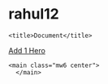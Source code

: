 # rahul12

<!DOCTYPE html>
<html lang="en">
<head>
    <meta charset="UTF-8">
    <meta name="viewport" content="width=device-width, initial-scale=1.0">
    <meta http-equiv="X-UA-Compatible" content="ie=edge">
    <link rel="stylesheet" href="https://unpkg.com/tachyons@4.8.0/css/tachyons.min.css"/>
    
    <title>Document</title>
</head>
<body>
        <a class="f6 link dim ba bw2 ph3 pv2 ma5 dib black" href="#0">Add 1 Hero</a>

    <main class="mw6 center">
      </main>
    
<script>

let heroes = [
  {'name' : 'Prof. Xavier', 'twitter' : '@profx', 'pic' : 'http://www.animatedimages.org/data/media/450/animated-marvel-avatar-image-0004.gif'},
  {'name' : 'Spiderman', 'twitter' : '@spidey', 'pic' : 'http://www.animatedimages.org/data/media/450/animated-marvel-avatar-image-0008.gif'},  
  {'name' : 'Wolverine', 'pic' : 'http://www.animatedimages.org/data/media/450/animated-marvel-avatar-image-0011.gif', 'twitter' : '@logan' }
];


let moreHeroes = [
   {'name' : 'Cyclops', 'twitter' : '@oneye', 'pic' : 'http://www.animatedimages.org/data/media/450/animated-marvel-avatar-image-0005.gif'},
   {'name' : 'Storm', 'twitter' : '@rainsitpours', 'pic' : 'http://www.animatedimages.org/data/media/450/animated-marvel-avatar-image-0007.gif'},
   {'name' : 'Phoenix', 'twitter' : '@jeangrey', 'pic' : 'http://www.animatedimages.org/data/media/450/animated-marvel-avatar-image-0016.gif'}
];


let main = document.querySelector('main');

function hardy(heroes) {
main.innerHTML = `${heroes.map( (hero, index) => `


    <article class="dt w-100 bb b--black-05 pb2 mt2" href="#0">
          <div class="dtc w2 w3-ns v-mid">
            <img src=${hero.pic} class="ba b--black-10 db br-100 w2 w3-ns h2 h3-ns"/>
          </div>
          <div class="dtc v-mid pl3">
            <h1 class="f6 f5-ns fw6 lh-title black mv0">${hero.name} </h1>
            <h2 class="f6 fw4 mt0 mb0 black-60">${hero.twitter}</h2>
          </div>
          <div class="dtc v-mid">
            <form class="w-100 tr">
              <button data-id=${index} class="f6 button-reset bg-white ba b--black-10 dim pointer pv1 black-60" type="submit">${hero.following ? 'Following' :'+Follow'}</button>
            </form>
          </div>
        </article>

`).join(``)}


    `;

    let butn_follow = Array.from(document.querySelectorAll('[data-id]'));
    butn_follow.map( butn => butn.addEventListener('click', function(e) {
    e.preventDefault();

    //if this particular hero has the following:true key/value, than delete that key/value.
    // else add it.
    
    
    
 }));
     


    
 

}



function* idMaker() {
  var index = 0;
  while (index < moreHeroes.length)
    yield moreHeroes[index++];
}

var gen = idMaker();


let button_add1Hero = document.querySelector('a');
button_add1Hero.addEventListener('click' , function(event){
    event.preventDefault();
    let obj = gen.next();
    obj.done ? console.warn('no more heroes') : heroes.push(obj.value);
    hardy(heroes);

})


hardy(heroes);

       
</script>


</body>
</html>


